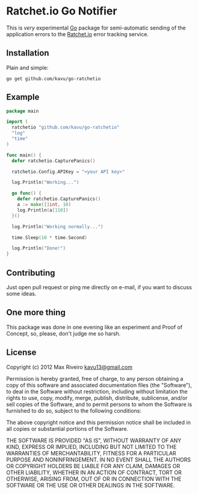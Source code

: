 # Ratchet.io Go Notifier

This is _very_ experimental [Go](http://golang.org) package for semi-automatic sending of the application errors to the [Ratchet.io](https://ratchet.io) error tracking service.

## Installation

Plain and simple:

```
go get github.com/kavu/go-ratchetio
```

## Example

```go
package main

import (
  ratchetio "github.com/kavu/go-ratchetio"
  "log"
  "time"
)

func main() {
  defer ratchetio.CapturePanics()

  ratchetio.Config.APIKey = "<your API key>"

  log.Println("Working...")

  go func() {
    defer ratchetio.CapturePanics()
    a := make([]int, 10)
    log.Println(a[110])
  }()

  log.Println("Working normally...")

  time.Sleep(10 * time.Second)

  log.Println("Done!")
}

```

## Contributing

Just open pull request or ping me directly on e-mail, if you want to discuss some ideas.

## One more thing

This package was done in one evening like an experiment and Proof of Concept, so, please, don't judge me so harsh.

## License

Copyright (c) 2012 Max Riveiro <kavu13@gmail.com>

Permission is hereby granted, free of charge, to any person obtaining
a copy of this software and associated documentation files (the
"Software"), to deal in the Software without restriction, including
without limitation the rights to use, copy, modify, merge, publish,
distribute, sublicense, and/or sell copies of the Software, and to
permit persons to whom the Software is furnished to do so, subject to
the following conditions:

The above copyright notice and this permission notice shall be
included in all copies or substantial portions of the Software.

THE SOFTWARE IS PROVIDED "AS IS", WITHOUT WARRANTY OF ANY KIND,
EXPRESS OR IMPLIED, INCLUDING BUT NOT LIMITED TO THE WARRANTIES OF
MERCHANTABILITY, FITNESS FOR A PARTICULAR PURPOSE AND
NONINFRINGEMENT. IN NO EVENT SHALL THE AUTHORS OR COPYRIGHT HOLDERS BE
LIABLE FOR ANY CLAIM, DAMAGES OR OTHER LIABILITY, WHETHER IN AN ACTION
OF CONTRACT, TORT OR OTHERWISE, ARISING FROM, OUT OF OR IN CONNECTION
WITH THE SOFTWARE OR THE USE OR OTHER DEALINGS IN THE SOFTWARE.
